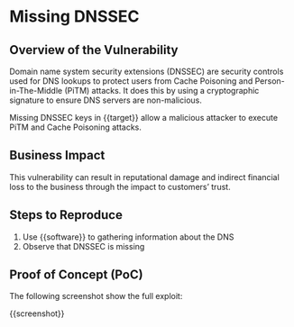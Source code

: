 # Missing DNSSEC

## Overview of the Vulnerability

Domain name system security extensions (DNSSEC) are security controls used for DNS lookups to protect users from Cache Poisoning and Person-in-The-Middle (PiTM) attacks. It does this by using a cryptographic signature to ensure DNS servers are non-malicious.

Missing DNSSEC keys in {{target}} allow a malicious attacker to execute PiTM and Cache Poisoning attacks.

## Business Impact

This vulnerability can result in reputational damage and indirect financial loss to the business through the impact to customers’ trust.

## Steps to Reproduce

1. Use {{software}} to gathering information about the DNS
1. Observe that DNSSEC is missing

## Proof of Concept (PoC)

The following screenshot show the full exploit:

{{screenshot}}
